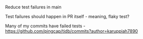 Reduce test failures in main

Test failures should happen in PR itself - meaning, flaky test?

Many of my commits have failed tests - https://github.com/pingcap/tidb/commits?author=karuppiah7890
